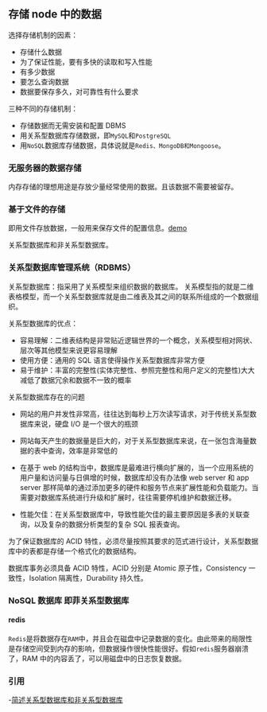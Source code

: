 ## 存储 node 中的数据

选择存储机制的因素：

-   存储什么数据
-   为了保证性能，要有多快的读取和写入性能
-   有多少数据
-   要怎么查询数据
-   数据要保存多久，对可靠性有什么要求

三种不同的存储机制：

-   存储数据而无需安装和配置 DBMS
-   用关系型数据库存储数据，即`MySQL`和`PostgreSQL`
-   用`NoSQL`数据库存储数据，具体说就是`Redis、MongoDB和Mongoose`。

### 无服务器的数据存储

内存存储的理想用途是存放少量经常使用的数据。且该数据不需要被留存。

### 基于文件的存储

即用文件存放数据，一般用来保存文件的配置信息。[demo](./5-1.js)

关系型数据库和非关系型数据库。

### 关系型数据库管理系统（RDBMS）

关系型数据库：指采用了关系模型来组织数据的数据库。
关系模型指的就是二维表格模型，而一个关系型数据库就是由二维表及其之间的联系所组成的一个数据组织。

关系型数据库的优点：

-   容易理解：二维表结构是非常贴近逻辑世界的一个概念，关系模型相对网状、层次等其他模型来说更容易理解
-   使用方便：通用的 SQL 语言使得操作关系型数据库非常方便
-   易于维护：丰富的完整性(实体完整性、参照完整性和用户定义的完整性)大大减低了数据冗余和数据不一致的概率

关系型数据库存在的问题

-   网站的用户并发性非常高，往往达到每秒上万次读写请求，对于传统关系型数据库来说，硬盘 I/O 是一个很大的瓶颈

-   网站每天产生的数据量是巨大的，对于关系型数据库来说，在一张包含海量数据的表中查询，效率是非常低的

-   在基于 web 的结构当中，数据库是最难进行横向扩展的，当一个应用系统的用户量和访问量与日俱增的时候，数据库却没有办法像 web server 和 app server 那样简单的通过添加更多的硬件和服务节点来扩展性能和负载能力。当需要对数据库系统进行升级和扩展时，往往需要停机维护和数据迁移。

-   性能欠佳：在关系型数据库中，导致性能欠佳的最主要原因是多表的关联查询，以及复杂的数据分析类型的复杂 SQL 报表查询。

为了保证数据库的 ACID 特性，必须尽量按照其要求的范式进行设计，关系型数据库中的表都是存储一个格式化的数据结构。

数据库事务必须具备 ACID 特性，ACID 分别是 Atomic 原子性，Consistency 一致性，Isolation 隔离性，Durability 持久性。

### NoSQL 数据库 即菲关系型数据库

#### redis

`Redis`是将数据存在`RAM`中，并且会在磁盘中记录数据的变化。由此带来的局限性是存储空间受到内存的影响，但数据操作很快性能很好。假如`redis`服务器崩溃了，RAM 中的内容丢了，可以用磁盘中的日志恢复数据。

### 引用

-[简述关系型数据库和非关系型数据库](https://www.jianshu.com/p/fd7b422d5f93)
